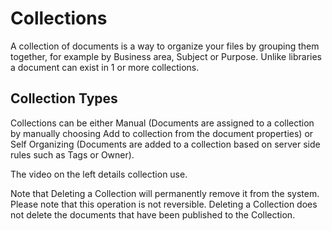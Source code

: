 # Collections
A collection of documents is a way to organize your files by grouping them together, for example by Business area, Subject or Purpose. Unlike libraries a document can exist in 1 or more collections.

## Collection Types
Collections can be either Manual (Documents are assigned to a collection by manually choosing Add to collection from the document properties) or Self Organizing (Documents are added to a collection based on server side rules such as Tags or Owner).

The video on the left details collection use.

Note that Deleting a Collection will permanently remove it from the system. Please note that this operation is not reversible. Deleting a Collection does not delete the documents that have been published to the Collection.